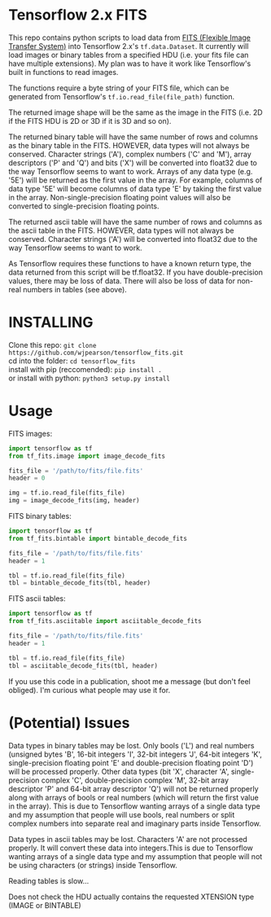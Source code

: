 Tensorflow 2.x FITS
===================
This repo contains python scripts to load data from [FITS (Flexible Image 
Transfer System)](https://en.wikipedia.org/wiki/FITS) into Tensorflow 2.x's 
`tf.data.Dataset`. It currently will load images or binary tables from a 
specified HDU (i.e. your fits file can have multiple extensions). My plan was 
to have it work like Tensorflow's built in functions to read images.

The functions require a byte string of your FITS file, which can be generated 
from Tensorflow's `tf.io.read_file(file_path)` function.

The returned image shape will be the same as the image in the FITS (i.e. 2D 
if the FITS HDU is 2D or 3D if it is 3D and so on).

The returned binary table will have the same number of rows and columns as the 
binary table in the FITS. HOWEVER, data types will not always be conserved. 
Character strings ('A'), complex numbers ('C' and 'M'), array descriptors ('P' 
and 'Q') and bits ('X') will be converted into float32 due to the way 
Tensorflow seems to want to work. Arrays of any data type (e.g. '5E') will be
returned as the first value in the array. For example, columns of data type 
'5E' will become columns of data type 'E' by taking the first value in the 
array. Non-single-precision floating point values will also be converted to
single-precision floating points.

The returned ascii table will have the same number of rows and columns as the 
ascii table in the FITS. HOWEVER, data types will not always be conserved. 
Character strings ('A') will be converted into float32 due to the way 
Tensorflow seems to want to work.

As Tensorflow requires these functions to have a known return type, the data
returned from this script will be tf.float32. If you have double-precision 
values, there may be loss of data. There will also be loss of data for 
non-real numbers in tables (see above).

INSTALLING
==========
Clone this repo: `git clone https://github.com/wjpearson/tensorflow_fits.git`  
cd into the folder: `cd tensorflow_fits`  
install with pip (reccomended): `pip install .`  
or install with python: `python3 setup.py install`

Usage
=====
FITS images:
```python
import tensorflow as tf
from tf_fits.image import image_decode_fits

fits_file = '/path/to/fits/file.fits'
header = 0

img = tf.io.read_file(fits_file)
img = image_decode_fits(img, header)
```

FITS binary tables:
```python
import tensorflow as tf
from tf_fits.bintable import bintable_decode_fits

fits_file = '/path/to/fits/file.fits'
header = 1

tbl = tf.io.read_file(fits_file)
tbl = bintable_decode_fits(tbl, header)
```

FITS ascii tables:
```python
import tensorflow as tf
from tf_fits.asciitable import asciitable_decode_fits

fits_file = '/path/to/fits/file.fits'
header = 1

tbl = tf.io.read_file(fits_file)
tbl = asciitable_decode_fits(tbl, header)
```

If you use this code in a publication, shoot me a message (but don't feel 
obliged). I'm curious what people may use it for.

(Potential) Issues
==================
Data types in binary tables may be lost. Only bools ('L') and real numbers 
(unsigned bytes 'B', 16-bit integers 'I', 32-bit integers 'J', 64-bit integers 
'K', single-precision floating point 'E' and double-precision floating point 
'D') will be processed properly. Other data types (bit 'X', character 'A', 
single-precision complex 'C', double-precision complex 'M', 32-bit array 
descriptor 'P' and 64-bit array descriptor 'Q') will not be returned properly 
along with arrays of bools or real numbers (which will return the first value 
in the array). This is due to Tensorflow wanting arrays of a single data type 
and my assumption that people will use bools, real numbers or split complex 
numbers into separate real and imaginary parts inside Tensorflow.

Data types in ascii tables may be lost. Characters 'A' are not processed 
properly. It will convert these data into integers.This is due to Tensorflow 
wanting arrays of a single data type and my assumption that people will not 
be using characters (or strings) inside Tensorflow.

Reading tables is slow...

Does not check the HDU actually contains the requested XTENSION type (IMAGE or 
BINTABLE)
